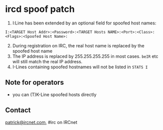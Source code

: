 # ircd spoof patch
1. I:Line has been extended by an optional field for spoofed host names:

```I:<TARGET Host Addr>:<Password>:<TARGET Hosts NAME>:<Port>:<Class>:<Flags>:<Spoofed Host Name>:``` 

2. During registration on IRC, the real host name is replaced by the spoofed host name
3. The IP address is replaced by 255.255.255.255 in most cases. `beIR` etc will still match the real IP address.
4. I-Lines containing spoofed hostnames will not be listed in `STATS I`

## Note for operators
* you can (T)K-Line spoofed hosts directly

## Contact
patrick@ircnet.com, #irc on IRCnet
